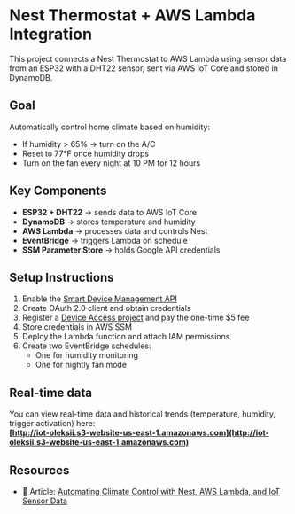 # Nest Thermostat + AWS Lambda Integration

This project connects a Nest Thermostat to AWS Lambda using sensor data from an ESP32 with a DHT22 sensor, sent via AWS IoT Core and stored in DynamoDB.

## Goal

Automatically control home climate based on humidity:
- If humidity > 65% → turn on the A/C
- Reset to 77°F once humidity drops
- Turn on the fan every night at 10 PM for 12 hours

## Key Components

- **ESP32 + DHT22** → sends data to AWS IoT Core
- **DynamoDB** → stores temperature and humidity
- **AWS Lambda** → processes data and controls Nest
- **EventBridge** → triggers Lambda on schedule
- **SSM Parameter Store** → holds Google API credentials

## Setup Instructions

1. Enable the [Smart Device Management API](https://console.cloud.google.com/marketplace/product/google/smartdevicemanagement.googleapis.com)
2. Create OAuth 2.0 client and obtain credentials
3. Register a [Device Access project](https://console.nest.google.com/device-access/project-list) and pay the one-time $5 fee
4. Store credentials in AWS SSM
5. Deploy the Lambda function and attach IAM permissions
6. Create two EventBridge schedules:
   - One for humidity monitoring
   - One for nightly fan mode


## Real-time data
You can view real-time data and historical trends (temperature, humidity, trigger activation) here:  
**[http://iot-oleksii.s3-website-us-east-1.amazonaws.com](http://iot-oleksii.s3-website-us-east-1.amazonaws.com)**

## Resources

- 📘 Article: [Automating Climate Control with Nest, AWS Lambda, and IoT Sensor Data](https://www.linkedin.com/pulse/automating-climate-control-nest-aws-lambda-iot-sensor-semeniuk-xp8ye)
